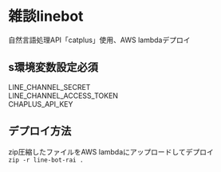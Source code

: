 # 雑談linebot  
自然言語処理API「catplus」使用、AWS lambdaデプロイ  

## s環境変数設定必須  
LINE_CHANNEL_SECRET  
LINE_CHANNEL_ACCESS_TOKEN  
CHAPLUS_API_KEY  

## デプロイ方法  
zip圧縮したファイルをAWS lambdaにアップロードしてデプロイ  
`zip -r line-bot-rai .`